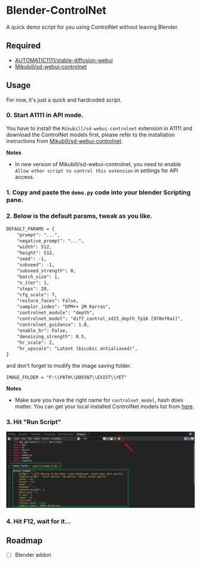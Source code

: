 # Blender-ControlNet

A quick demo script for you using ControlNet without leaving Blender.

## Required

- [AUTOMATIC1111/stable-diffusion-webui](https://github.com/AUTOMATIC1111/stable-diffusion-webui)
- [Mikubill/sd-webui-controlnet](https://github.com/Mikubill/sd-webui-controlnet)

## Usage

For now, it's just a quick and hardcoded script.

### 0. Start A1111 in API mode.
You have to install the `Mikubill/sd-webui-controlnet` extension in A1111 and download the ControlNet models first, please refer to the installation instructions from [Mikubill/sd-webui-controlnet](https://github.com/Mikubill/sd-webui-controlnet).

**Notes**
- In new version of Mikubill/sd-webui-controlnet, you need to enable `Allow other script to control this extension` in settings for API access.

### 1. Copy and paste the `demo.py` code into your blender Scripting pane.

### 2. Below is the default params, tweak as you like.

```
DEFAULT_PARAMS = {
    "prompt": "...",
    "negative_prompt": "...",
    "width": 512,
    "height": 512,
    "seed": -1,
    "subseed": -1,
    "subseed_strength": 0,
    "batch_size": 1,
    "n_iter": 1,
    "steps": 20,
    "cfg_scale": 7,
    "restore_faces": False,
    "sampler_index": "DPM++ 2M Karras",
    "controlnet_module": "depth",
    "controlnet_model": "diff_control_sd15_depth_fp16 [978ef0a1]", 
    "controlnet_guidance": 1.0,
    "enable_hr": False,
    "denoising_strength": 0.5,
    "hr_scale": 2,
    "hr_upscale": "Latent (bicubic antialiased)",
}
```

and don't forget to modify the image saving folder.

```
IMAGE_FOLDER = "F:\\PATH\\DOESNT\\EXIST\\YET"
```

**Notes**
- Make sure you have the right name for `controlnet_model`, hash does matter. You can get your local installed ControlNet models list from [here](http://localhost:7860/docs#/default/model_list_controlnet_model_list_get).

### 3. Hit "Run Script"

![](./assets/1.png)

### 4. Hit **F12**, wait for it...

## Roadmap

- [ ] Blender addon
